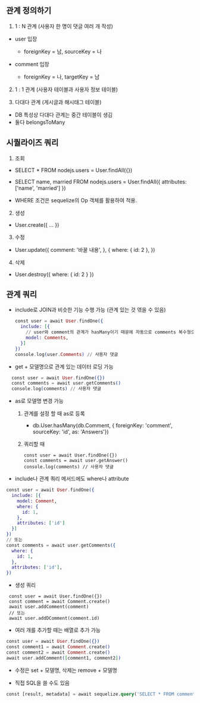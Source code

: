 ## 관계 정의하기 

1. 1 : N 관계 (사용자 한 명이 댓글 여러 개 작성)
  - user 입장
    - foreignKey = 남, sourceKey = 나

  - comment 입장
    - foreignKey = 나, targetKey = 남

2. 1 : 1 관계 (사용자 테이블과 사용자 정보 테이블)
  


3. 다대다 관계 (게시글과 해시태그 테이블)
  - DB 특성상 다대다 관계는 중간 테이블이 생김
  - 둘다 belongsToMany

  ## 시퀄라이즈 쿼리 
  1. 조회
  - SELECT * FROM nodejs.users = User.findAll({})

  - SELECT name, married FROM nodejs.users = User.findAll({
      attributes: ['name', 'married']
    })

  - WHERE 조건은 sequelize의 Op 객체를 활용하여 적용.

  2. 생성 
  - User.create({
    ...
  })

  3. 수정
  - User.update({
    comment: '바꿀 내용',
  }, {
    where: { id: 2 },
  }) 

  4. 삭제
  - User.destroy({
    where: { id: 2 }
  })

## 관계 쿼리 
  - include로 JOIN과 비슷한 기능 수행 가능 (관계 있는 것 엮을 수 있음)
    ``` ex
    const user = await User.findOne({
      include: [{
        // user와 comment의 관계가 hasMany이기 때문에 자동으로 comments 복수형으로 설정 //
        model: Comments,
      }]
    })
    console.log(user.Comments) // 사용자 댓글
    ```
  
  - get + 모델명으로 관계 있는 데이터 로딩 가능 
  ```ex
    const user = await User.findOne({})
    const comments = await user.getComments()
    console.log(comments) // 사용자 댓글 
  ```

  - as로 모델명 변경 가능
    1. 관계를 설정 할 때 as로 등록 
        - db.User.hasMany(db.Comment, { foreignKey: 'comment', sourceKey: 'id', as: 'Answers'})

    2. 쿼리할 때 
        ```query 
        const user = await User.findOne({})
        const comments = await user.getAnswer()
        console.log(comments) // 사용자 댓글 
        ```

  - include나 관계 쿼리 메서드에도 where나 attribute 
  ```ex
  const user = await User.findOne({
    include: [{
      model: Comment,
      where: {
        id: 1,
      },
      attributes: ['id']
    }]
  })
  // 또는
  const comments = await user.getComments({
    where: {
      id: 1,
    },
    attributes: ['id'],
  })
  ```

  - 생성 쿼리 
  ```생성 쿼리
   const user = await User.findOne({}) 
   const comment = await Comment.create()
   await user.addComment(comment)
   // 또는
   await user.addDComment(comment.id)
  ```

  - 여러 개를 추가할 때는 배열로 추가 가능 
  ```ex
  const user = await User.findOne({})
  const comment1 = await Comment.create()
  const comment2 = await Comment.create()
  await user.addComment([comment1, comment2])
  ```

  - 수정은 set + 모델명, 삭제는 remove + 모델명

  - 직접 SQL을 쓸 수도 있음
  ```SQL
  const [result, metadata] = await sequelize.query('SELECT * FROM comments')